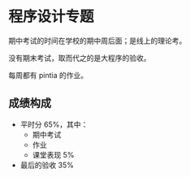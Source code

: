 # 程序设计专题

期中考试的时间在学校的期中周后面；是线上的理论考。

没有期末考试，取而代之的是大程序的验收。

每周都有 pintia 的作业。

## 成绩构成

- 平时分 65%，其中：
    - 期中考试
    - 作业
    - 课堂表现 5%
- 最后的验收 35%
